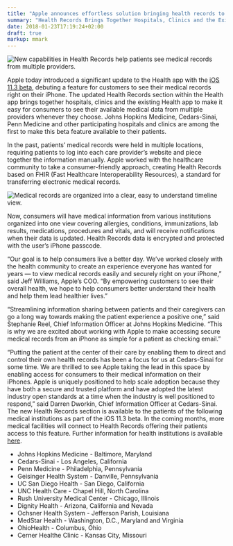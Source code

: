 ```yaml
---
title: "Apple announces effortless solution bringing health records to iPhone"
summary: "Health Records Brings Together Hospitals, Clinics and the Existing Health App to Give a Fuller Snapshot of Health"
date: 2018-01-23T17:19:24+02:00
draft: true
markup: mmark
---
```


![](/images/post_2/1.jpeg "New capabilities in Health Records help patients see medical records from multiple providers.")

Apple today introduced a significant update to the Health app with the [iOS 11.3 beta](https://www.apple.com/newsroom/2018/01/apple-previews-ios-11-3/), debuting a feature for customers to see their medical records right on their iPhone. The updated Health Records section within the Health app brings together hospitals, clinics and the existing Health app to make it easy for consumers to see their available medical data from multiple providers whenever they choose. Johns Hopkins Medicine, Cedars-Sinai, Penn Medicine and other participating hospitals and clinics are among the first to make this beta feature available to their patients.

In the past, patients’ medical records were held in multiple locations, requiring patients to log into each care provider’s website and piece together the information manually. Apple worked with the healthcare community to take a consumer-friendly approach, creating Health Records based on FHIR (Fast Healthcare Interoperability Resources), a standard for transferring electronic medical records.

![](/images/post_2/2.jpeg "Medical records are organized into a clear, easy to understand timeline view.")

Now, consumers will have medical information from various institutions organized into one view covering allergies, conditions, immunizations, lab results, medications, procedures and vitals, and will receive notifications when their data is updated. Health Records data is encrypted and protected with the user’s iPhone passcode.

“Our goal is to help consumers live a better day. We’ve worked closely with the health community to create an experience everyone has wanted for years — to view medical records easily and securely right on your iPhone,” said Jeff Williams, Apple’s COO. “By empowering customers to see their overall health, we hope to help consumers better understand their health and help them lead healthier lives.”

“Streamlining information sharing between patients and their caregivers can go a long way towards making the patient experience a positive one,” said Stephanie Reel, Chief Information Officer at Johns Hopkins Medicine. “This is why we are excited about working with Apple to make accessing secure medical records from an iPhone as simple for a patient as checking email.”

“Putting the patient at the center of their care by enabling them to direct and control their own health records has been a focus for us at Cedars-Sinai for some time. We are thrilled to see Apple taking the lead in this space by enabling access for consumers to their medical information on their iPhones. Apple is uniquely positioned to help scale adoption because they have both a secure and trusted platform and have adopted the latest industry open standards at a time when the industry is well positioned to respond,” said Darren Dworkin, Chief Information Officer at Cedars-Sinai.
The new Health Records section is available to the patients of the following medical institutions as part of the iOS 11.3 beta. In the coming months, more medical facilities will connect to Health Records offering their patients access to this feature. Further information for health institutions is available [here](https://www.apple.com/healthcare/).

- Johns Hopkins Medicine - Baltimore, Maryland
- Cedars-Sinai - Los Angeles, California
- Penn Medicine - Philadelphia, Pennsylvania
- Geisinger Health System - Danville, Pennsylvania
- UC San Diego Health - San Diego, California
- UNC Health Care - Chapel Hill, North Carolina
- Rush University Medical Center - Chicago, Illinois
- Dignity Health - Arizona, California and Nevada
- Ochsner Health System - Jefferson Parish, Louisiana 
- MedStar Health -  Washington, D.C., Maryland and Virginia
- OhioHealth - Columbus, Ohio
- Cerner Healthe Clinic - Kansas City, Missouri
